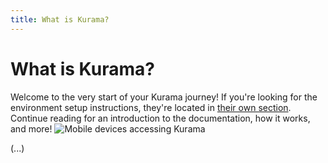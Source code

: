 ```yaml
---
title: What is Kurama?
---
```


# What is Kurama?

<div className='content-banner'>
Welcome to the very start of your Kurama journey! If you're looking for the environment setup instructions, they're located in <a href='../getting-started/2.1-getting-started'>their own section</a>.
Continue reading for an introduction to the documentation, how it works, and more!
<img className='content-banner-img' src='/kurama/img/p_android-ios-devices.svg' alt='Mobile devices accessing Kurama' />
</div>

(...)
